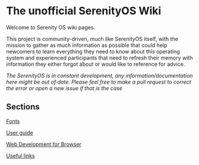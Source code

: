 # The unofficial SerenityOS Wiki

Welcome to Serenity OS wiki pages.

This project is community-driven, much like SerenityOS itself, with the mission to gather as much information as possible that could help newcomers to learn everything they need to know about this operating system and experienced participants that need to refresh their memory with information they either forgot about or would like to reference for advice.

*The SerenityOS is in constant development, any information/documentation here might be out of date. Please feel free to make a pull request to correct the error or open a new issue if that is the case*

## Sections

[Fonts](fonts.md)

[User guide](user-guide.md)

[Web Development for Browser](browser-for-developers.md)

[Useful links](links.md)

